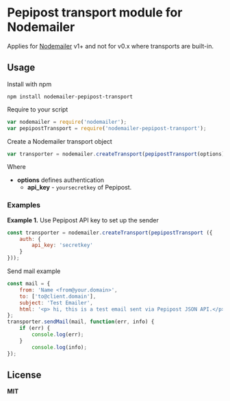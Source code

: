 # Pepipost transport module for Nodemailer

Applies for [Nodemailer](http://www.nodemailer.com/) v1+ and not for v0.x where transports are built-in.

## Usage

Install with npm

    npm install nodemailer-pepipost-transport

Require to your script

```javascript
var nodemailer = require('nodemailer');
var pepipostTransport = require('nodemailer-pepipost-transport');
```

Create a Nodemailer transport object

```javascript
var transporter = nodemailer.createTransport(pepipostTransport(options))
```

Where

  * **options** defines authentication
    * **api_key** - `yoursecretkey` of Pepipost.
   
### Examples

**Example 1.** Use Pepipost API key to set up the sender

```javascript
const transporter = nodemailer.createTransport(pepipostTransport ({
    auth: {
        api_key: 'secretkey'
    }
}));
```

Send mail example

```javascript
const mail = {
    from: 'Name <from@your.domain>',
    to: ['to@client.domain'],
    subject: 'Test Emailer',
    html: '<p> hi, this is a test email sent via Pepipost JSON API.</p>',
};
transporter.sendMail(mail, function(err, info) {
    if (err) {
        console.log(err);
    }
        console.log(info);
});
```

## License

**MIT**
